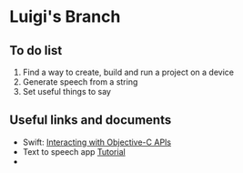# Luigi's Branch
## To do list
1. Find a way to create, build and run a project on a device
2. Generate speech from a string
3. Set useful things to say


## Useful links and documents
* Swift: [Interacting with Objective-C APIs](https://developer.apple.com/library/content/documentation/Swift/Conceptual/BuildingCocoaApps/InteractingWithObjective-CAPIs.html#//apple_ref/doc/uid/TP40014216-CH4-ID35)
* Text to speech app [Tutorial](https://www.appcoda.com/text-to-speech-ios-tutorial/)
* 
